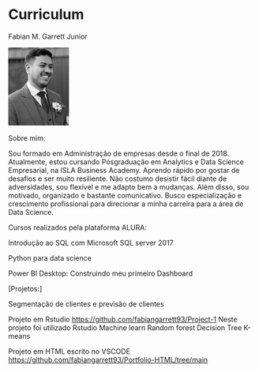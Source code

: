 # Curriculum
Fabian M. Garrett Junior 


<img src="https://github.com/fabiangarrett93/Curriculum/blob/main/Eu.jpg?raw=true" />


Sobre mim:

Sou formado em Administração de empresas desde o final de 2018. Atualmente, estou cursando Pósgraduação
em Analytics e Data Science Empresarial, na ISLA Business Academy. Aprendo rápido por
gostar de desafios e ser muito resiliente. Não costumo desistir fácil diante de adversidades, sou flexível e
me adapto bem a mudanças. Além disso, sou motivado, organizado e bastante comunicativo. Busco
especialização e crescimento profissional para direcionar a minha carreira para a área de Data Science.
 
Cursos realizados pela plataforma ALURA:

Introdução ao SQL com Microsoft SQL server 2017

Python para data science

Power BI Desktop: Construindo meu primeiro Dashboard


[Projetos:]

 Segmentação de clientes e previsão de clientes

Projeto em Rstudio https://github.com/fabiangarrett93/Project-1
Neste projeto foi utilizado
Rstudio 
Machine learn
Random forest
Decision Tree
K-means

Projeto em HTML escrito no VSCODE
https://github.com/fabiangarrett93/Portfolio-HTML/tree/main

